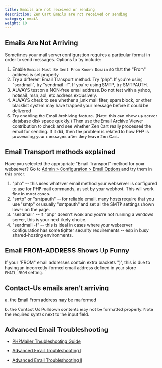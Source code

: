```yaml
---
title: Emails are not received or sending
description: Zen Cart Emails are not received or sending
category: email
weight: 10
---
```

## Emails Are Not Arriving
Sometimes your mail server configuration requires a particular format in order to send messages.
Options to try include:

1. Enable `Emails Must Be Sent From Known Domain` so that the "From" address is set properly
1. Try a different Email Transport method.  Try "php".  If you're using "sendmail", try "sendmail -f".  If you're using SMTP, try SMTPAUTH.
1. ALWAYS test on a NON-free email address.  Do not test with a yahoo, hotmail, msn, aol, etc address exclusively.
1. ALWAYS check to see whether a junk mail filter, spam block, or other blacklist system may have trapped your message before it could be delivered
1. Try enabling the Email Archiving feature. (Note: this can chew up server database disk space quickly.) Then use the Email Archive Viewer contribution to check and see whether Zen Cart really processed the email for sending. If it did, then the problem is related to how PHP is processing your messages after they leave Zen Cart. 

## Email Transport methods explained
Have you selected the appropriate "Email Transport" method for your webserver?
Go to [Admin > Configuration > Email Options](/user/admin_pages/configuration/configuration_emailoptions/) and try them in this order:

1. "php" -- this uses whatever email method your webserver is configured to use for PHP mail commands, as set by your webhost.  This will work fine in most cases.
1. "smtp" or "smtpauth" -- for reliable email, many hosts require that you use "smtp" or usually "smtpauth" and set all the SMTP settings shown lower on the page.
1. "sendmail" -- if "php" doesn't work and you're not running a windows server, this is your next likely choice.
1. "sendmail -f" -- this is ideal in cases where your webserver configuration has some tighter security requirements -- esp in busy shared-hosting environments.


## Email FROM-ADDRESS Shows Up Funny
If your "FROM" email addresses contain extra brackets ")", this is due to having an incorrectly-formed email address defined in your store `EMAIL_FROM` setting.

## Contact-Us emails aren't arriving

a. the Email From address may be malformed

b. the Contact Us Pulldown contents may not be formatted properly. Note the required syntax next to the input field.

## Advanced Email Troubleshooting

* [PHPMailer Troubleshooting Guide](https://github.com/PHPMailer/PHPMailer/wiki/Troubleshooting)

* [Advanced Email Troubleshooting I](/user/email/advanced_email_troubleshooting_1/)

* [Advanced Email Troubleshooting II](/user/email/advanced_email_troubleshooting_2/)

